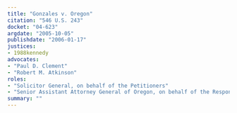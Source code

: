 ```yaml
---
title: "Gonzales v. Oregon"
citation: "546 U.S. 243"
docket: "04-623"
argdate: "2005-10-05"
publishdate: "2006-01-17"
justices:
- 1988kennedy
advocates:
- "Paul D. Clement"
- "Robert M. Atkinson"
roles:
- "Solicitor General, on behalf of the Petitioners"
- "Senior Assistant Attorney General of Oregon, on behalf of the Respondents"
summary: ""
---
```


